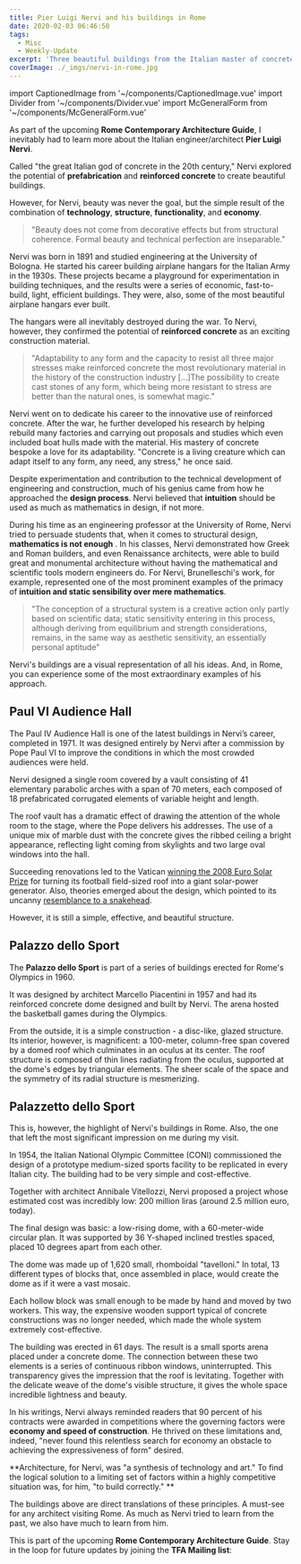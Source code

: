```yaml
---
title: Pier Luigi Nervi and his buildings in Rome
date: 2020-02-03 06:46:50
tags:
  - Misc
  - Weekly-Update
excerpt: 'Three beautiful buildings from the Italian master of concrete in Rome: the Paul IV Audience Hall, the Palazzo dello Sport and the Palazzetto dello Sport'
coverImage: ./_imgs/nervi-in-rome.jpg
---
```

import CaptionedImage from '~/components/CaptionedImage.vue'
import Divider from '~/components/Divider.vue'
import McGeneralForm from '~/components/McGeneralForm.vue'

As part of the upcoming **Rome Contemporary Architecture Guide**, I inevitably had to learn more about the Italian engineer/architect **Pier Luigi Nervi**. 

<captioned-image alt="Pier Luigi Nervi" imgFile="/guides/rome/nervi/nervi.jpg" :blog="true"/>

Called "the great Italian god of concrete in the 20th century," Nervi explored the potential of **prefabrication** and **reinforced concrete** to create beautiful buildings.

However, for Nervi, beauty was never the goal, but the simple result of the combination of **technology**, **structure**, **functionality**, and **economy**.

> "Beauty does not come from decorative effects but from structural coherence. Formal beauty and technical perfection are inseparable."

Nervi was born in 1891 and studied engineering at the University of Bologna. He started his career building airplane hangars for the Italian Army in the 1930s. These projects became a playground for experimentation in building techniques, and the results were a series of economic, fast-to-build, light, efficient buildings. They were, also, some of the most beautiful airplane hangars ever built. 

<captioned-image alt="Nervi's hangar construction" imgFile="/guides/rome/nervi/hangar-01.jpg" :blog="true"/>
<captioned-image alt="Nervi's hangar construction" imgFile="/guides/rome/nervi/hangar-02.jpg" :blog="true"/>
<captioned-image alt="Nervi's hangar construction" imgFile="/guides/rome/nervi/hangar-03.jpg" :blog="true"/>



The hangars were all inevitably destroyed during the war. To Nervi, however, they confirmed the potential of **reinforced concrete** as an exciting construction material.

> "Adaptability to any form and the capacity to resist all three major stresses make reinforced concrete the most revolutionary material in the history of the construction industry […]The possibility to create cast stones of any form, which being more resistant to stress are better than the natural ones, is somewhat magic." 

Nervi went on to dedicate his career to the innovative use of reinforced concrete. After the war, he further developed his research by helping rebuild many factories and carrying out proposals and studies which even included boat hulls made with the material. His mastery of concrete bespoke a love for its adaptability. "Concrete is a living creature which can adapt itself to any form, any need, any stress," he once said.

<captioned-image alt="Nervi's concrete boat hull" imgFile="/guides/rome/nervi/boat.png" :blog="true"/>


Despite experimentation and contribution to the technical development of engineering and construction, much of his genius came from how he approached the **design process**. Nervi believed that **intuition** should be used as much as mathematics in design, if not more. 

During his time as an engineering professor at the University of Rome, Nervi tried to persuade students that, when it comes to structural design, **mathematics is not enough** . In his classes, Nervi demonstrated how Greek and Roman builders, and even Renaissance architects, were able to build great and monumental architecture without having the mathematical and scientific tools modern engineers do. For Nervi, Brunelleschi's work, for example, represented one of the most prominent examples of the primacy of **intuition and static sensibility over mere mathematics**.

> "The conception of a structural system is a creative action only partly based on scientific data; static sensitivity entering in this process, although deriving from equilibrium and strength considerations, remains, in the same way as aesthetic sensitivity, an essentially personal aptitude"

<captioned-image alt="Drawings of Brunelleschi's Dome" imgFile="/guides/rome/nervi/brunelleschi.png" caption="The dome of Santa Maria del Fiore built by Filippo Brunelleschi, which Nervi proclaimed ‘the perfect example of a technically perfect architecture, that for this very reason is also beautiful’" :blog="true"/>

Nervi's buildings are a visual representation of all his ideas. And, in Rome, you can experience some of the most extraordinary examples of his approach.

<divider/>

## Paul VI Audience Hall

<captioned-image alt="Paul IV Audience Hall from above" imgFile="/guides/rome/paul-iv-audience-hall/paul-iv-audience-hall-01.jpg" :blog="true"/>

The Paul IV Audience Hall is one of the latest buildings in Nervi’s career, completed in 1971. It was designed entirely by Nervi after a commission by Pope Paul VI to improve the conditions in which the most crowded audiences were held.

Nervi designed a single room covered by a vault consisting of 41 elementary parabolic arches with a span of 70 meters, each composed of 18 prefabricated corrugated elements of variable height and length.

<captioned-image alt="Paul IV Audience Hall plans" imgFile="/guides/rome/paul-iv-audience-hall/Pianta-delle-soffittature.jpg" :blog="true"/>
<captioned-image alt="Paul IV Audience Hall plans" imgFile="/guides/rome/paul-iv-audience-hall/pianta.jpg" :blog="true"/>
<captioned-image alt="Paul IV Audience Hall plans" imgFile="/guides/rome/paul-iv-audience-hall/sezione-trasversale.jpg" :blog="true"/>
<captioned-image alt="Paul IV Audience Hall plans" imgFile="/guides/rome/paul-iv-audience-hall/sezione-longitudinale3.jpg" :blog="true"/>

<captioned-image alt="Paul IV Audience Hall construction photos" imgFile="/guides/rome/paul-iv-audience-hall/aula-nervi-65.jpg" :blog="true"/>
<captioned-image alt="Paul IV Audience Hall construction photos" imgFile="/guides/rome/paul-iv-audience-hall/28777594eb8f4e321aa60bfdc23179a3.jpg" :blog="true"/>
<captioned-image alt="Paul IV Audience Hall construction photos" imgFile="/guides/rome/paul-iv-audience-hall/6181op1584au159611.jpg" :blog="true"/>

The roof vault has a dramatic effect of drawing the attention of the whole room to the stage, where the Pope delivers his addresses. The use of a unique mix of marble dust with the concrete gives the ribbed ceiling a bright appearance, reflecting light coming from skylights and two large oval windows into the hall.

<captioned-image alt="Paul IV Audience Hall interior" imgFile="/guides/rome/paul-iv-audience-hall/195756840_57b131ae4e_z.jpg" :blog="true"/>
<captioned-image alt="Paul IV Audience Hall interior" imgFile="/guides/rome/paul-iv-audience-hall/6e02c487cbfefcd2da7ad9cb623ba50f.jpg" :blog="true"/>
<captioned-image alt="Paul IV Audience Hall interior" imgFile="/guides/rome/paul-iv-audience-hall/oct0404audience_1.jpg" :blog="true"/>
<captioned-image alt="Paul IV Audience Hall interior" imgFile="/guides/rome/paul-iv-audience-hall/752_Snake-01.jpg" :blog="true"/>


Succeeding renovations led to the Vatican [winning the 2008 Euro Solar Prize](https://www.glassonweb.com/news/vatican-wins-award-creating-rooftop-solar-power-generator) for turning its football field-sized roof into a giant solar-power generator. Also, theories emerged about the design, which pointed to its uncanny [resemblance to a snakehead](https://www.traditioninaction.org/RevolutionPhotos/A752-Snake.htm). 

<captioned-image alt="Paul IV Audience Hall exterior" imgFile="/guides/rome/paul-iv-audience-hall/unnamed.jpg" :blog="true"/>
<captioned-image alt="Paul IV Audience Hall exterior" imgFile="/guides/rome/paul-iv-audience-hall/solar-panels-vatic_1009727i.jpg" :blog="true"/>

However, it is still a simple, effective, and beautiful structure.

<divider/>

## Palazzo dello Sport

<captioned-image alt="Palazzo dello Sport exterior" imgFile="/guides/rome/palazzo-dello-sport/vista-dal-laghetto.jpg" :blog="true"/>

The **Palazzo dello Sport** is part of a series of buildings erected for Rome's Olympics in 1960. 

It was designed by architect Marcello Piacentini in 1957 and had its reinforced concrete dome designed and built by Nervi. The arena hosted the basketball games during the Olympics.

<captioned-image alt="Palazzo dello Sport drawings" imgFile="/guides/rome/palazzo-dello-sport/bbaa4e88d39296798f2768fe602bcc99.jpg" :blog="true"/>
<captioned-image alt="Palazzo dello Sport drawings" imgFile="/guides/rome/palazzo-dello-sport/disegno-1.jpg" :blog="true"/>
<captioned-image alt="Palazzo dello Sport drawings" imgFile="/guides/rome/palazzo-dello-sport/nervi2_scan3.jpg" :blog="true"/>

<captioned-image alt="Palazzo dello Sport construction photo" imgFile="/guides/rome/palazzo-dello-sport/F000332_MAXXI_NERVI_PalsdasdazzoSport.jpg" :blog="true"/>
<captioned-image alt="Palazzo dello Sport construction photo" imgFile="/guides/rome/palazzo-dello-sport/romasparita_sds1058.jpg" :blog="true"/>


From the outside, it is a simple construction - a disc-like, glazed structure. Its interior, however,  is magnificent: a 100-meter, column-free span covered by a domed roof which culminates in an oculus at its center. The roof structure is composed of thin lines radiating from the oculus, supported at the dome's edges by triangular elements. The sheer scale of the space and the symmetry of its radial structure is mesmerizing.

<captioned-image alt="Palazzo dello Sport interior" imgFile="/guides/rome/palazzo-dello-sport/Pier-Luigi-Nervi-Architecture-for-sport-MAXXI-Architettura-Archives-Centre-Rome.jpg" :blog="true"/>
<captioned-image alt="Palazzo dello Sport interior" imgFile="/guides/rome/palazzo-dello-sport/-vitchmen-_pallo22.jpg" :blog="true"/>
<captioned-image alt="Palazzo dello Sport interior" imgFile="/guides/rome/palazzo-dello-sport/2454324553_a8337ffce3_b.jpg" :blog="true"/>
<captioned-image alt="Palazzo dello Sport interior" imgFile="/guides/rome/palazzo-dello-sport/4613798670_6095086626_o.jpg" :blog="true"/>

<divider />

## Palazzetto dello Sport

This is, however, the highlight of Nervi's buildings in Rome. Also, the one that left the most significant impression on me during my visit. 

<captioned-image alt="Palazzetto dello Sport" imgFile="/guides/rome/palazzetto-dello-sport/pa5-Palazzetto-dello-Sport-1959.jpg" :blog="true"/>

In 1954, the Italian National Olympic Committee (CONI) commissioned the design of a prototype medium-sized sports facility to be replicated in every Italian city. The building had to be very simple and cost-effective. 

Together with architect Annibale Vitellozzi, Nervi proposed a project whose estimated cost was incredibly low: 200 million liras (around 2.5 million euro, today). 

<captioned-image alt="Palazzetto dello Sport" imgFile="/guides/rome/palazzetto-dello-sport/135ed55a0e3b750543a20e918eaac3c7.jpg" :blog="true"/>
<captioned-image alt="Palazzetto dello Sport" imgFile="/guides/rome/palazzetto-dello-sport/pier-luigi-nervi-mi-chenxing-palazzetto-dello-sport (3).jpg" :blog="true"/>
<captioned-image alt="Palazzetto dello Sport" imgFile="/guides/rome/palazzetto-dello-sport/pier-luigi-nervi-mi-chenxing-palazzetto-dello-sport (2).jpg" :blog="true"/>

The final design was basic: a low-rising dome, with a 60-meter-wide circular plan. It was supported by 36 Y-shaped inclined trestles spaced, placed 10 degrees apart from each other.

The dome was made up of 1,620 small, rhomboidal "tavelloni." In total, 13 different types of blocks that, once assembled in place, would create the dome as if it were a vast mosaic. 

Each hollow block was small enough to be made by hand and moved by two workers. This way, the expensive wooden support typical of concrete constructions was no longer needed, which made the whole system extremely cost-effective.

<captioned-image alt="Palazzetto dello Sport" imgFile="/guides/rome/palazzetto-dello-sport/SP10-1024x341.jpg" :blog="true"/>
<captioned-image alt="Palazzetto dello Sport" imgFile="/guides/rome/palazzetto-dello-sport/sp7-1024x729.jpg" :blog="true"/>
<captioned-image alt="Palazzetto dello Sport" imgFile="/guides/rome/palazzetto-dello-sport/LN367.jpg" :blog="true"/>
<captioned-image alt="Palazzetto dello Sport" imgFile="/guides/rome/palazzetto-dello-sport/02_nervi_home_sez.jpg" :blog="true"/>
<captioned-image alt="Palazzetto dello Sport" imgFile="/guides/rome/palazzetto-dello-sport/03_MAXXI_NERVI_PalazzettoSport_Roma.jpg" :blog="true"/>
<captioned-image alt="Palazzetto dello Sport" imgFile="/guides/rome/palazzetto-dello-sport/LN368.jpg" :blog="true"/>
<captioned-image alt="Palazzetto dello Sport" imgFile="/guides/rome/palazzetto-dello-sport/59686011-10bc-46af-8a4b-45326d7b5e1b_original.jpeg" :blog="true"/>

The building was erected in 61 days. The result is a small sports arena placed under a concrete dome. The connection between these two elements is a series of continuous ribbon windows, uninterrupted. This transparency gives the impression that the roof is levitating. Together with the delicate weave of the dome's visible structure, it gives the whole space incredible lightness and beauty.

<captioned-image alt="Palazzetto dello Sport" imgFile="/guides/rome/palazzetto-dello-sport/529dee4ff60535a5f80008c589487b51.jpg" :blog="true"/>
<captioned-image alt="Palazzetto dello Sport" imgFile="/guides/rome/palazzetto-dello-sport/0pierluiginervi2.jpeg" :blog="true"/>
<captioned-image alt="Palazzetto dello Sport" imgFile="/guides/rome/palazzetto-dello-sport/pa5-Palazzetto-dello-Sport-Interni.jpg" :blog="true"/>
<captioned-image alt="Palazzetto dello Sport" imgFile="/guides/rome/palazzetto-dello-sport/pier-luigi-nervi-mi-chenxing-palazzetto-dello-sport (7).jpg" :blog="true"/>
<captioned-image alt="Palazzetto dello Sport" imgFile="/guides/rome/palazzetto-dello-sport/pier-luigi-nervi-mi-chenxing-palazzetto-dello-sport (10).jpg" :blog="true"/>
<captioned-image alt="Palazzetto dello Sport" imgFile="/guides/rome/palazzetto-dello-sport/57de93b4-95d8-4db6-9e64-0d0d6d7b5e1b_original.png" :blog="true"/>
<captioned-image alt="Palazzetto dello Sport" imgFile="/guides/rome/palazzetto-dello-sport/57de9396-6874-4190-8c78-0d116d7b5e1b_original.png" :blog="true"/>
<captioned-image alt="Palazzetto dello Sport" imgFile="/guides/rome/palazzetto-dello-sport/Palazzetto_Dello_Sport_-_panoramio.jpg" :blog="true"/>

<divider/>

In his writings, Nervi always reminded readers that 90 percent of his contracts were awarded in competitions where the governing factors were **economy and speed of construction**. He thrived on these limitations and, indeed, "never found this relentless search for economy an obstacle to achieving the expressiveness of form" desired.

**Architecture, for Nervi, was "a synthesis of technology and art." To find the logical solution to a limiting set of factors within a highly competitive situation was, for him, "to build correctly." **

<captioned-image alt="Pier Luigi Nervi" imgFile="/guides/rome/nervi/Pier-Luigi-Nervi-00.jpg" :blog="true"/>


The buildings above are direct translations of these principles. A must-see for any architect visiting Rome. As much as Nervi tried to learn from the past, we also have much to learn from him. 

<divider />

This is part of the upcoming **Rome Contemporary Architecture Guide**. Stay in the loop for future updates by joining the **TFA Mailing list**: 

<mc-general-form />
